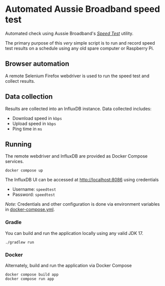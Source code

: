 # Automated Aussie Broadband speed test

Automated check using Aussie Broadband's _[Speed Test]_ utility.

The primary purpose of this _very_ simple script is to run and record speed test results on a schedule using any old
spare computer or Raspberry Pi.

## Browser automation

A remote Selenium Firefox webdriver is used to run the speed test and collect results.

## Data collection

Results are collected into an InfluxDB instance. Data collected includes:

* Download speed in `kbps`
* Upload speed in `kbps`
* Ping time in `ms`

## Running

The remote webdriver and InfluxDB are provided as Docker Compose services.

```shell
docker compose up
```

The InfluxDB UI can be accessed at <http://localhost:8086> using credentials

* Username: `speedtest`
* Password: `speedtest`

_Note:_ Credentials and other configuration is done via environment variables in
[docker-compose.yml](./docker-compose.yml).

### Gradle

You can build and run the application locally using any valid JDK 17.

```shell
./gradlew run
```

### Docker

Alternately, build and run the application via Docker Compose

```shell
docker compose build app
docker compose run app
```

[speed test]: https://speed.aussiebroadband.com.au/
